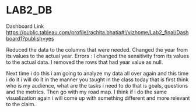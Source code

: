 # LAB2_DB

Dashboard Link
https://public.tableau.com/profile/rachita.bhatia#!/vizhome/Lab2_final/Dashboard1?publish=yes

Reduced the data to the columns that were needed.
Changed the year from its values to the actual year.
Errors :
I changed the sensitivity from its values to the actual data.
I removed the rows that had year value as null.


Next time i do this i am going to analyze my data all over again and this time i do it i will do it in the manner you taught in the class today that is first think who is my audience, what are the tasks i need to do that is goals, questions and the metrics. Then go with my road map. I think if i do the same visualization again i will come up with something different and more relevant to the claim. 
